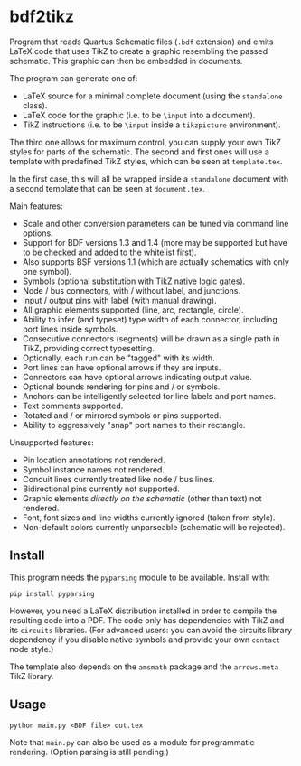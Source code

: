 # bdf2tikz

Program that reads Quartus Schematic files (`.bdf` extension) and emits LaTeX
code that uses TikZ to create a graphic resembling the passed schematic. This
graphic can then be embedded in documents.

The program can generate one of:

 - LaTeX source for a minimal complete document (using the `standalone` class).
 - LaTeX code for the graphic (i.e. to be `\input` into a document).
 - TikZ instructions (i.e. to be `\input` inside a `tikzpicture` environment).

The third one allows for maximum control, you can supply your own TikZ styles
for parts of the schematic. The second and first ones will use a template
with predefined TikZ styles, which can be seen at `template.tex`.

In the first case, this will all be wrapped inside a `standalone` document with
a second template that can be seen at `document.tex`.

Main features:

 - Scale and other conversion parameters can be tuned via command line options.
 - Support for BDF versions 1.3 and 1.4 (more may be supported but
   have to be checked and added to the whitelist first).
 - Also supports BSF versions 1.1 (which are actually schematics with
   only one symbol).
 - Symbols (optional substitution with TikZ native logic gates).
 - Node / bus connectors, with / without label, and junctions.
 - Input / output pins with label (with manual drawing).
 - All graphic elements supported (line, arc, rectangle, circle).
 - Ability to infer (and typeset) type width of each connector,
   including port lines inside symbols.
 - Consecutive connectors (segments) will be drawn as a single path in TikZ,
   providing correct typesetting.
 - Optionally, each run can be "tagged" with its width.
 - Port lines can have optional arrows if they are inputs.
 - Connectors can have optional arrows indicating output value.
 - Optional bounds rendering for pins and / or symbols.
 - Anchors can be intelligently selected for line labels and port names.
 - Text comments supported.
 - Rotated and / or mirrored symbols or pins supported.
 - Ability to aggressively "snap" port names to their rectangle.

Unsupported features:

 - Pin location annotations not rendered.
 - Symbol instance names not rendered.
 - Conduit lines currently treated like node / bus lines.
 - Bidirectional pins currently not supported.
 - Graphic elements *directly on the schematic* (other than text) not rendered.
 - Font, font sizes and line widths currently ignored (taken from style).
 - Non-default colors currently unparseable (schematic will be rejected).

## Install

This program needs the `pyparsing` module to be available. Install with:

    pip install pyparsing

However, you need a LaTeX distribution installed in order to compile the
resulting code into a PDF. The code only has dependencies with TikZ and its
`circuits` libraries. (For advanced users: you can avoid the circuits library
dependency if you disable native symbols and provide your own `contact` node
style.)

The template also depends on the `amsmath` package and the `arrows.meta`
TikZ library.

## Usage

    python main.py <BDF file> out.tex

Note that `main.py` can also be used as a module for programmatic rendering.
(Option parsing is still pending.)
